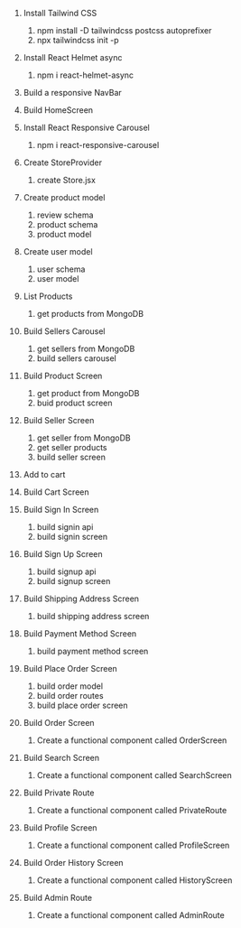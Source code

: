 1. Install Tailwind CSS

   1. npm install -D tailwindcss postcss autoprefixer
   2. npx tailwindcss init -p

2. Install React Helmet async

   1. npm i react-helmet-async

3. Build a responsive NavBar

4. Build HomeScreen

5. Install React Responsive Carousel

   1. npm i react-responsive-carousel

6. Create StoreProvider

   1. create Store.jsx

7. Create product model

   1. review schema
   2. product schema
   3. product model

8. Create user model

   1. user schema
   2. user model

9. List Products

   1. get products from MongoDB

10. Build Sellers Carousel

    1. get sellers from MongoDB
    2. build sellers carousel

11. Build Product Screen

    1. get product from MongoDB
    2. buid product screen

12. Build Seller Screen

    1. get seller from MongoDB
    2. get seller products
    3. build seller screen

13. Add to cart

14. Build Cart Screen

15. Build Sign In Screen

    1. build signin api
    2. build signin screen

16. Build Sign Up Screen

    1. build signup api
    2. build signup screen

17. Build Shipping Address Screen

    1. build shipping address screen

18. Build Payment Method Screen

    1. build payment method screen

19. Build Place Order Screen

    1. build order model
    2. build order routes
    3. build place order screen

20. Build Order Screen

    1. Create a functional component called OrderScreen

21. Build Search Screen

    1. Create a functional component called SearchScreen

22. Build Private Route

    1. Create a functional component called PrivateRoute

23. Build Profile Screen

    1. Create a functional component called ProfileScreen

24. Build Order History Screen

    1. Create a functional component called HistoryScreen

25. Build Admin Route

    1. Create a functional component called AdminRoute

